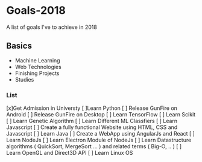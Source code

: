 # Goals-2018
A list of goals I've to achieve in 2018

## Basics
* Machine Learning
* Web Technologies
* Finishing Projects
* Studies

### List
[x]Get Admission in Universty
[ ]Learn Python
[ ] Release GunFire on Android
[ ] Release GunFire on Desktop
[ ] Learn TensorFlow
[ ] Learn Scikit
[ ] Learn Genetic Algorithm
[ ] Learn Different ML Classfiers
[ ] Learn Javascript
[ ] Create a fully functional Website using HTML, CSS and Javascript
[ ] Learn Java
[ ] Create a WebApp using AngularJs and React
[ ] Learn NodeJs
[ ] Learn Electron Module of NodeJs
[ ] Learn Datastructure algorithms ( QuickSort, MergeSort ... ) and related terms ( Big-O, .. )
[ ] Learn OpenGL and Direct3D API
[ ] Learn Linux OS
